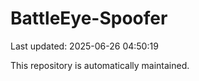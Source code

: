 # BattleEye-Spoofer

Last updated: 2025-06-26 04:50:19

This repository is automatically maintained.
